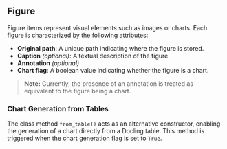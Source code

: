 ## Figure

Figure items represent visual elements such as images or charts. Each figure is characterized by the following attributes:

* **Original path**: A unique path indicating where the figure is stored.
* **Caption** *(optional)*: A textual description of the figure.
* **Annotation** *(optional)*
* **Chart flag**: A boolean value indicating whether the figure is a chart.

> **Note:** Currently, the presence of an annotation is treated as equivalent to the figure being a chart.

### Chart Generation from Tables

The class method `from_table()` acts as an alternative constructor, enabling the generation of a chart directly from a Docling table. This method is triggered when the chart generation flag is set to `True`.

